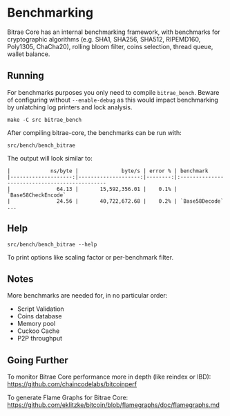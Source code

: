 Benchmarking
============

Bitrae Core has an internal benchmarking framework, with benchmarks
for cryptographic algorithms (e.g. SHA1, SHA256, SHA512, RIPEMD160, Poly1305, ChaCha20), rolling bloom filter, coins selection,
thread queue, wallet balance.

Running
---------------------

For benchmarks purposes you only need to compile `bitrae_bench`. Beware of configuring without `--enable-debug` as this would impact
benchmarking by unlatching log printers and lock analysis.

    make -C src bitrae_bench

After compiling bitrae-core, the benchmarks can be run with:

    src/bench/bench_bitrae

The output will look similar to:
```
|             ns/byte |              byte/s | error % | benchmark
|--------------------:|--------------------:|--------:|:----------------------------------------------
|               64.13 |       15,592,356.01 |    0.1% | `Base58CheckEncode`
|               24.56 |       40,722,672.68 |    0.2% | `Base58Decode`
...
```

Help
---------------------

    src/bench/bench_bitrae --help

To print options like scaling factor or per-benchmark filter.

Notes
---------------------
More benchmarks are needed for, in no particular order:
- Script Validation
- Coins database
- Memory pool
- Cuckoo Cache
- P2P throughput

Going Further
--------------------

To monitor Bitrae Core performance more in depth (like reindex or IBD): https://github.com/chaincodelabs/bitcoinperf

To generate Flame Graphs for Bitrae Core: https://github.com/eklitzke/bitcoin/blob/flamegraphs/doc/flamegraphs.md
